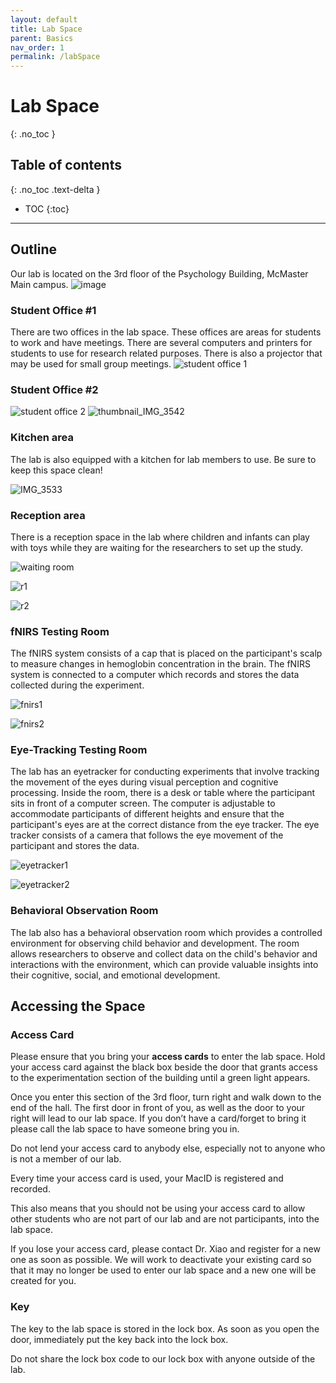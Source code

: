 ```yaml
---
layout: default
title: Lab Space
parent: Basics
nav_order: 1
permalink: /labSpace
---
```


# Lab Space
{: .no_toc }

## Table of contents
{: .no_toc .text-delta }

* TOC
{:toc}

---

## Outline
Our lab is located on the 3rd floor of the Psychology Building, McMaster Main campus.
![image](assets/images/floorPlan.png)

### Student Office #1

There are two offices in the lab space. These offices are areas for students to work and have meetings. There are several computers and printers for students to use for research related purposes. There is also a projector that may be used for small group meetings.
![student office 1](https://github.com/McMaster-Baby-Lab/handbook/assets/132396918/8d313a9a-d060-40cc-9494-adf61662d467)





### Student Office #2

![student office 2](https://github.com/McMaster-Baby-Lab/handbook/assets/132396918/99d9c488-cffd-4dfb-b097-c50cd13d638a)
![thumbnail_IMG_3542](https://github.com/McMaster-Baby-Lab/handbook/assets/132396918/94a4880a-edf1-426b-a879-44fabdbae1fd)

### Kitchen area

The lab is also equipped with a kitchen for lab members to use. Be sure to keep this space clean! 

![IMG_3533](https://github.com/McMaster-Baby-Lab/handbook/assets/132396918/637f1faf-9189-42c8-a5a0-fbe539250f53)

### Reception area

There is a reception space in the lab where children and infants can play with toys while they are waiting for the researchers to set up the study. 

![waiting room](https://github.com/McMaster-Baby-Lab/handbook/assets/132396918/f875b4ce-d38b-45f7-b871-37fa4d74b3d7)



![r1](assets/images/r1.jpg)



![r2](assets/images/r2.jpg)

### fNIRS Testing Room

The fNIRS system consists of a cap that is placed on the participant's scalp to measure changes in hemoglobin concentration in the brain. The fNIRS system is  connected to a computer which records and stores the data collected during the experiment. 



![fnirs1](assets/images/fnirs1.jpg)



![fnirs2](assets/images/fnirs2.jpg)


### Eye-Tracking Testing Room

The lab has an eyetracker for conducting experiments that involve tracking the movement of the eyes during visual perception and cognitive processing. 
Inside the room, there is a desk or table where the participant sits in front of a computer screen. The computer is adjustable to accommodate participants of different heights and ensure that the participant's eyes are at the correct distance from the eye tracker. The eye tracker consists of a camera that follows the eye movement of the participant and stores the data.



![eyetracker1](assets/images/eyetracker1.jpg)

![eyetracker2](assets/images/eyetracker2.jpg)

### Behavioral Observation Room

The lab also has a behavioral observation room which provides a controlled environment for observing child behavior and development. The room allows researchers to observe and collect data on the child's behavior and interactions with the environment, which can provide valuable insights into their cognitive, social, and emotional development.




## Accessing the Space

### Access Card
Please ensure that you bring your **access cards** to enter the lab space. Hold your access card against the black box beside the door that grants access to the experimentation section of the building until a green light appears.

Once you enter this section of the 3rd floor, turn right and walk down to the end of the hall. The first door in front of you, as well as the door to your right will lead to our lab space. If you don’t have a card/forget to bring it please call the lab space to have someone bring you in.

Do not lend your access card to anybody else, especially not to anyone who is not a member of our lab.

Every time your access card is used, your MacID is registered and recorded.

This also means that you should not be using your access card to allow other students who are not part of our lab and are not participants, into the lab space. 

If you lose your access card, please contact Dr. Xiao and register for a new one as soon as possible. We will work to deactivate your existing card so that it may no longer be used to enter our lab space and a new one will be created for you.

### Key
The key to the lab space is stored in the lock box. As soon as you open the door, immediately put the key back into the lock box.

Do not share the lock box code to our lock box with anyone outside of the lab.


[def]: 1.jpg
